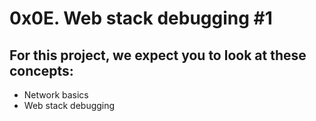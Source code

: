 # 0x0E. Web stack debugging #1

## For this project, we expect you to look at these concepts:
- Network basics
- Web stack debugging
